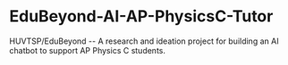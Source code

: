 # EduBeyond-AI-AP-PhysicsC-Tutor
HUVTSP/EduBeyond -- A research and ideation project for building an AI chatbot to support AP Physics C students.
